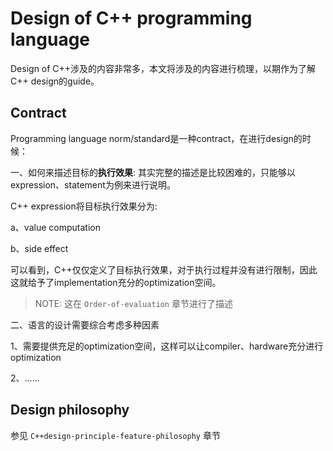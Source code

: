 # Design  of C++ programming language



Design of C++涉及的内容非常多，本文将涉及的内容进行梳理，以期作为了解C++ design的guide。

## Contract

Programming language norm/standard是一种contract，在进行design的时候：

一、如何来描述目标的**执行效果**: 其实完整的描述是比较困难的，只能够以expression、statement为例来进行说明。

C++ expression将目标执行效果分为:

a、value computation

b、side effect

可以看到，C++仅仅定义了目标执行效果，对于执行过程并没有进行限制，因此这就给予了implementation充分的optimization空间。

> NOTE: 这在 `Order-of-evaluation` 章节进行了描述

二、语言的设计需要综合考虑多种因素

1、需要提供充足的optimization空间，这样可以让compiler、hardware充分进行optimization

2、......

## Design philosophy

参见 `C++design-principle-feature-philosophy` 章节